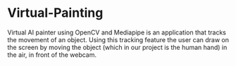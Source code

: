# Virtual-Painting
Virtual AI painter using OpenCV and Mediapipe is an application that  tracks the movement of an object. Using this tracking feature the user can  draw on the screen by moving the object (which in our project is the human  hand) in the air, in front of the webcam. 
